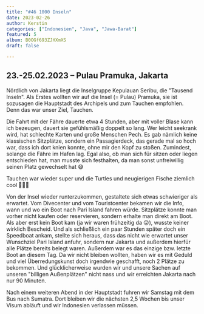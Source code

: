 ```yaml
---
title: "#46 1000 Inseln"
date: 2023-02-26
author: Kerstin
categories: ["Indonesien", "Java", "Jawa-Barat"]
featured: 5
album: B0OGf693ZJHXmXS
draft: false

---
```


## 23.-25.02.2023 – Pulau Pramuka, Jakarta

Nördlich von Jakarta liegt die Inselgruppe Kepulauan Seribu, die "Tausend Inseln". Als Erstes wollten wir auf die Insel (= Pulau) Pramuka, sie ist sozusagen die Hauptstadt des Archipels und zum Tauchen empfohlen. Denn das war unser Ziel, Tauchen.

Die Fahrt mit der Fähre dauerte etwa 4 Stunden, aber mit voller Blase kann ich bezeugen, dauert sie gefühlsmäßig doppelt so lang. Wer leicht seekrank wird, hat schlechte Karten und große Menschen Pech. Es gab nämlich keine klassischen Sitzplätze, sondern ein Passagierdeck, das gerade mal so hoch war, dass ich dort knien konnte, ohne mir den Kopf zu stoßen. Zumindest, solange die Fähre im Hafen lag. Egal also, ob man sich für sitzen oder liegen entschieden hat, man musste sich festhalten, da man sonst unfreiwillig seinen Platz gewechselt hat 😅

Tauchen war wieder super und die Turtles und neugierigen Fische ziemlich cool 🤙🏼🐢 

Von der Insel wieder runterzukommen, gestaltete sich etwas schwieriger als erwartet. Vom Divecenter und vom Touristcenter bekamen wir die Info, wann und wo ein Boot nach Pari Island fahren würde. Sitzplätze konnte man vorher nicht kaufen oder reservieren, sondern erhalte man direkt am Boot. Als aber erst kein Boot kam (ja wir waren frühzeitig da 😜), wusste keiner wirklich Bescheid. Und als schließlich ein paar Stunden später doch ein Speedboat ankam, stellte sich heraus, dass das nicht wie erwartet unser Wunschziel Pari Island anfuhr, sondern nur Jakarta und außerdem hierfür alle Plätze bereits belegt waren. Außerdem war es das einzige bzw. letzte Boot an diesem Tag. Da wir nicht bleiben wollten, haben wir es mit Geduld und viel Überredungskunst doch irgendwie geschafft, noch 2 Plätze zu bekommen. Und glücklicherweise wurden wir und unsere Sachen auf unseren "billigen Außenplätzen" nicht nass und wir erreichten Jakarta nach nur 90 Minuten.

Nach einem weiteren Abend in der Hauptstadt fuhren wir Samstag mit dem Bus nach Sumatra. Dort bleiben wir die nächsten 2,5 Wochen bis unser Visum abläuft und wir Indonesien verlassen müssen.
